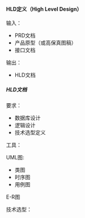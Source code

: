 #### HLD定义（High Level Design）

输入：

* PRD文档
* 产品原型（或高保真图稿）
* 接口文档

输出：

* HLD文档


##### HLD文档
要求：
* 数据库设计
* 逻辑设计
* 技术选型定义

工具：

UML图:

* 类图
* 时序图
* 用例图 

E-R图

技术选型：

